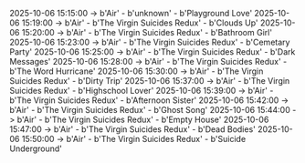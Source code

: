 2025-10-06 15:15:00 -> b'Air' - b'unknown' - b'Playground Love'
2025-10-06 15:19:00 -> b'Air' - b'The Virgin Suicides Redux' - b'Clouds Up'
2025-10-06 15:20:00 -> b'Air' - b'The Virgin Suicides Redux' - b'Bathroom Girl'
2025-10-06 15:23:00 -> b'Air' - b'The Virgin Suicides Redux' - b'Cemetary Party'
2025-10-06 15:25:00 -> b'Air' - b'The Virgin Suicides Redux' - b'Dark Messages'
2025-10-06 15:28:00 -> b'Air' - b'The Virgin Suicides Redux' - b'The Word Hurricane'
2025-10-06 15:30:00 -> b'Air' - b'The Virgin Suicides Redux' - b'Dirty Trip'
2025-10-06 15:37:00 -> b'Air' - b'The Virgin Suicides Redux' - b'Highschool Lover'
2025-10-06 15:39:00 -> b'Air' - b'The Virgin Suicides Redux' - b'Afternoon Sister'
2025-10-06 15:42:00 -> b'Air' - b'The Virgin Suicides Redux' - b'Ghost Song'
2025-10-06 15:44:00 -> b'Air' - b'The Virgin Suicides Redux' - b'Empty House'
2025-10-06 15:47:00 -> b'Air' - b'The Virgin Suicides Redux' - b'Dead Bodies'
2025-10-06 15:50:00 -> b'Air' - b'The Virgin Suicides Redux' - b'Suicide Underground'
